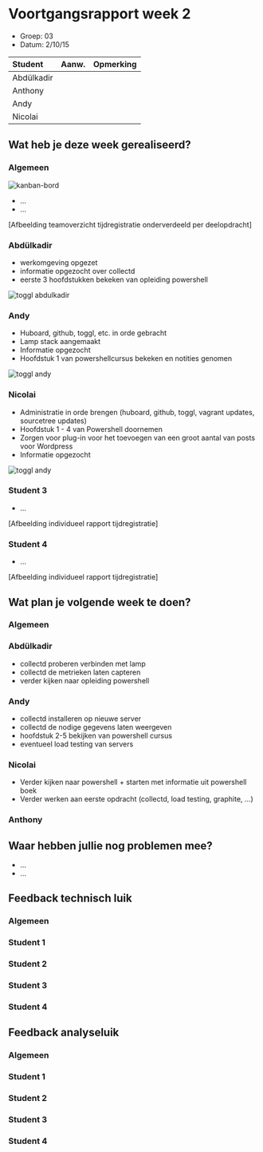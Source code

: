 # Voortgangsrapport week 2

* Groep: 03
* Datum: 2/10/15

| Student  | Aanw. | Opmerking |
| :---     | :---  | :---      |
| Abdülkadir |       |           |
| Anthony |       |           |
| Andy |       |           |
| Nicolai |       |           |

## Wat heb je deze week gerealiseerd?

### Algemeen

![kanban-bord](https://github.com/HoGentTIN/ops3-g03/blob/master/weekrapport/image/week2_kanban.PNG)

* ...
* ...

[Afbeelding teamoverzicht tijdregistratie onderverdeeld per deelopdracht]

### Abdülkadir

* werkomgeving opgezet
* informatie opgezocht over collectd
* eerste 3 hoofdstukken bekeken van opleiding powershell

![toggl abdulkadir](https://github.com/HoGentTIN/ops3-g03/blob/master/weekrapport/image/week2_toggl_abdulkadir.PNG)

### Andy

* Huboard, github, toggl, etc. in orde gebracht
* Lamp stack aangemaakt
* Informatie opgezocht
* Hoofdstuk 1 van powershellcursus bekeken en notities genomen

![toggl andy](https://github.com/HoGentTIN/ops3-g03/blob/master/weekrapport/image/week2_toggl_andy.PNG)

### Nicolai

* Administratie in orde brengen (huboard, github, toggl, vagrant updates, sourcetree updates)
* Hoofdstuk 1 - 4 van Powershell doornemen
* Zorgen voor plug-in voor het toevoegen van een groot aantal van posts voor Wordpress
* Informatie opgezocht

![toggl andy](https://github.com/HoGentTIN/ops3-g03/blob/master/weekrapport/image/week2_toggl_nicolai.PNG)

### Student 3

* ...

[Afbeelding individueel rapport tijdregistratie]

### Student 4

* ...

[Afbeelding individueel rapport tijdregistratie]

## Wat plan je volgende week te doen?

### Algemeen
### Abdülkadir
* collectd proberen verbinden met lamp
* collectd de metrieken laten capteren
* verder kijken naar opleiding powershell

### Andy
* collectd installeren op nieuwe server
* collectd de nodige gegevens laten weergeven
* hoofdstuk 2-5 bekijken van powershell cursus
* eventueel load testing van servers

### Nicolai
* Verder kijken naar powershell + starten met informatie uit powershell boek
* Verder werken aan eerste opdracht (collectd, load testing, graphite, ...)

### Anthony

## Waar hebben jullie nog problemen mee?

* ...
* ...

## Feedback technisch luik

### Algemeen

### Student 1
### Student 2
### Student 3
### Student 4

## Feedback analyseluik

### Algemeen

### Student 1
### Student 2
### Student 3
### Student 4


